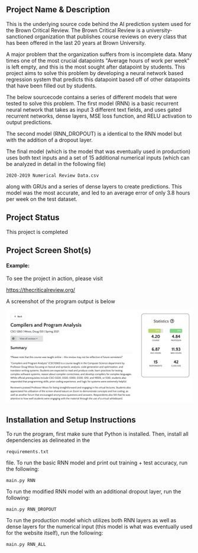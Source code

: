 ## Project Name & Description

This is the underlying source code behind the AI prediction system used for the Brown Critical Review. The Brown Critical Review is a university-sanctioned organization that publishes course reviews on every class that has been offered in the last 20 years at Brown University. 

A major problem that the organization suffers from is incomplete data. Many times one of the most crucial datapoints "Average hours of work per week" is left empty, and this is the most sought after datapoint by students. This project aims to solve this problem by developing a neural network based regression system that predicts this datapoint based off of other datapoints that have been filled out by students. 

The below sourcecode contains a series of different models that were tested to solve this problem. The first model  (RNN) is a basic recurrent neural network that takes as input 3 different text fields, and uses gated recurrent networks, dense layers, MSE loss function, and RELU activation to output predictions. 

The second model (RNN_DROPOUT) is a identical to the RNN model but with the addition of a dropout layer. 

The final model (which is the model that was eventually used in production) uses both text inputs and a set of 15 additional numerical inputs (which can be analyzed in detail in the following file)
```
2020-2019 Numerical Review Data.csv
```

along with GRUs and a series of dense layers to create predictions. This model was the most accurate, and led to an average error of only 3.8 hours per week on the test dataset. 

## Project Status

This project is completed

## Project Screen Shot(s)

#### Example:   

To see the project in action, please visit 

https://thecriticalreview.org/

A screenshot of the program output is below

![ScreenShot](https://github.com/singhru27/Course-Hours-Prediction/blob/master/screenshots/Default.png)


## Installation and Setup Instructions

To run the program, first make sure that Python is installed. Then, install all dependencies as delineated in the 

```
requirements.txt
```
file. To run the basic RNN model and print out training + test accuracy, run the following:

```
main.py RNN
```

To run the modified RNN model with an additional dropout layer, run the following:

```
main.py RNN_DROPOUT
```

To run the production model which utilizes both RNN layers as well as dense layers for the numerical input (this model is what was eventually used for the website itself), run the following:

```
main.py RNN_ALL
```



